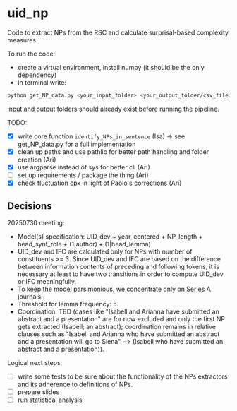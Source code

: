 # uid_np
Code to extract NPs from the RSC and calculate surprisal-based complexity measures

To run the code:

* create a virtual environment, install numpy (it should be the only dependency)
* in terminal write:

```bash
python get_NP_data.py <your_input_folder> <your_output_folder/csv_file>
```
input and output folders should already exist before running the pipeline.

TODO: 

- [x] write core function `identify_NPs_in_sentence` (Isa) -> see get_NP_data.py for a full implementation
- [x] clean up paths and use pathlib for better path handling and folder creation (Ari)
- [x] use argparse instead of sys for better cli (Ari)
- [ ] set up requirements / package the thing (Ari)
- [x] check fluctuation cpx in light of Paolo's corrections (Ari)

## Decisions

20250730 meeting:
* Model(s) specification: UID_dev ~ year_centered + NP_length + head_synt_role + (1|author) + (1|head_lemma)
* UID_dev and IFC are calculated only for NPs with number of constituents >= 3. Since UID_dev and IFC are based on the difference between information contents of preceding and following tokens, it is necessary at least to have two transitions in order to compute UID_dev or IFC meaningfully.
* To keep the model parsimonious, we concentrate only on Series A journals.
* Threshold for lemma frequency: 5.
* Coordination: TBD (cases like "Isabell and Arianna have submitted an abstract and a presentation" are for now excluded and only the first NP gets extracted (Isabell; an abstract); coordination remains in relative clauses such as "Isabell and Arianna who have submitted an abstract and a presentation will go to Siena" --> (Isabell who have submitted an abstract and a presentation)).

Logical next steps:
- [ ] write some tests to be sure about the functionality of the NPs extractors and its adherence to definitions of NPs.
- [ ] prepare slides
- [ ] run statistical analysis